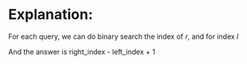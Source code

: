 # Explanation:

For each query, we can do binary search the index of $r$, and for index $l$ 

And the answer is right_index - left_index + 1
